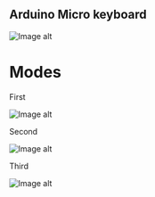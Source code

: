 ## Arduino Micro keyboard
![Image alt](https://github.com/Luerl21/keyboard-with-hot-changeable-modes/tree/main/img/eeprom-afk-text.jpg)

# Modes
First

![Image alt](https://github.com/Luerl21/keyboard-with-hot-changeable-modes/tree/main/img/img/1-mode.jpg)

Second

![Image alt](https://github.com/Luerl21/keyboard-with-hot-changeable-modes/tree/main/img/2-mode.jpg)

Third

![Image alt](https://github.com/Luerl21/keyboard-with-hot-changeable-modes/tree/main/img/3-mode.jpg)